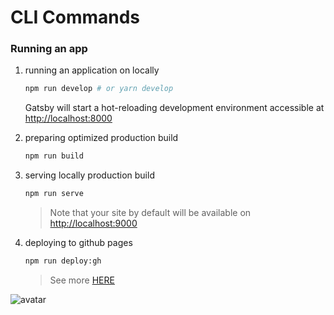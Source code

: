 # CLI Commands

### Running an app
1. running an application on locally
    ```bash
    npm run develop # or yarn develop
    ```

    Gatsby will start a hot-reloading development environment accessible at [http://localhost:8000](http://localhost:8000)

2. preparing optimized production build
    ```bash
    npm run build
    ```

3. serving locally production build
    ```bash
    npm run serve
    ```

    > Note that your site by default will be available on [http://localhost:9000](http://localhost:9000)

4. deploying to github pages
    ```bash
    npm run deploy:gh
    ```

    > See more [HERE](../getting-started/publishing.md)

![avatar](./img/example.jpg)
